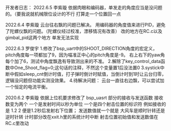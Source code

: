 开发者日志：
2022.6.5 李紫璇
依据肉眼和编码器，单发走的角度应当是没问题的。（要我说就机械限位设计的不行
打算走一个位置回一点


2022.6.4 李紫璇
云台往右飘的问题已解决。
用编码器的角度值来进行PID，避免了陀螺仪飘的问题。（陀螺仪经过校准，漂移情况有改善）
改的地方在RC.c以及gimbal_pid这两个地方
单发无法实现

2022.6.3 罗俊宇
1.修改了bsp_uart中的SHOOT_DIRECTION角度的宏定义，pitch角度每一项都加了9，因为喵准正中心的pitch角度是-9。
右上右下的yaw角每个加了6，测试中角度飘逸有导致测出来的不准。
2.解除了key_control_data函数中One_Shoot_flag=0;这句话的注释，不然这个变量置1后没法置0
3.systick中断中假如sleep_cnt倒计时值，打子弹时倒计时赋值，当倒计时到1时让云台归零，逻辑没问题但功能实测没效果。
4.待解决问题：
云台一直往右边飘，可以尝试加一个恒定的电流平衡。


2020.6.2 李紫璇
依据上位机要求修改了 bsp_uasrt 部分的接收与发送函数 接收数变为两个 一个是发射时间以秒为单位 一个是四个射击位置的标识符
例如接收的是 1.2 2 便是1.2秒后发射右下位置；   发送数值就一个就是 大风车是顺时针转还是逆时针转
计时部分改在xxit.h里的系统计时中断  射击位置初始值和发送数值在RC.c里改动   
